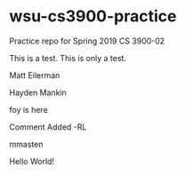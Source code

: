 # wsu-cs3900-practice
Practice repo for Spring 2019 CS 3900-02

This is a test. This is only a test.

Matt Eilerman

Hayden Mankin

foy is here

Comment Added -RL

mmasten

Hello World!

